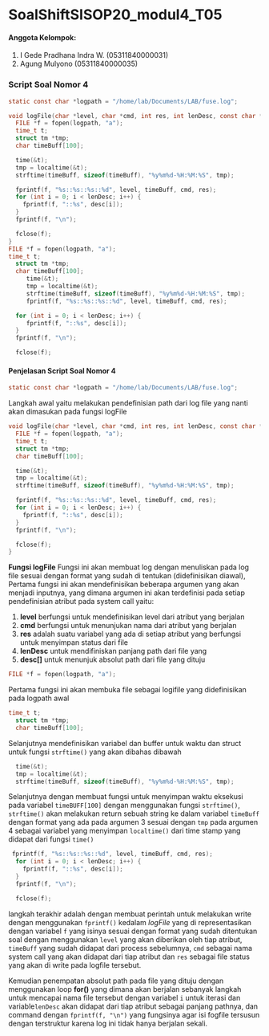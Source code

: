 # SoalShiftSISOP20_modul4_T05
#### Anggota Kelompok:
1. I Gede Pradhana Indra W. (05311840000031)
2. Agung Mulyono            (05311840000035)


### Script Soal Nomor 4
```c
static const char *logpath = "/home/lab/Documents/LAB/fuse.log";

void logFile(char *level, char *cmd, int res, int lenDesc, const char *desc[]) {
  FILE *f = fopen(logpath, "a");
  time_t t;
  struct tm *tmp;
  char timeBuff[100];

  time(&t);
  tmp = localtime(&t);
  strftime(timeBuff, sizeof(timeBuff), "%y%m%d-%H:%M:%S", tmp);

  fprintf(f, "%s::%s::%s::%d", level, timeBuff, cmd, res);
  for (int i = 0; i < lenDesc; i++) {
    fprintf(f, "::%s", desc[i]);
  }
  fprintf(f, "\n");

  fclose(f);
}
FILE *f = fopen(logpath, "a");
time_t t;
  struct tm *tmp;
  char timeBuff[100];
     time(&t);
     tmp = localtime(&t);
     strftime(timeBuff, sizeof(timeBuff), "%y%m%d-%H:%M:%S", tmp);
     fprintf(f, "%s::%s::%s::%d", level, timeBuff, cmd, res);

  for (int i = 0; i < lenDesc; i++) {
     fprintf(f, "::%s", desc[i]);
  }
  fprintf(f, "\n");

  fclose(f);
```
#### Penjelasan Script Soal Nomor 4
```c
static const char *logpath = "/home/lab/Documents/LAB/fuse.log";
```

Langkah awal yaitu melakukan pendefinisian path dari log file yang nanti akan dimasukan pada fungsi logFile

```c
void logFile(char *level, char *cmd, int res, int lenDesc, const char *desc[]) {
  FILE *f = fopen(logpath, "a");
  time_t t;
  struct tm *tmp;
  char timeBuff[100];

  time(&t);
  tmp = localtime(&t);
  strftime(timeBuff, sizeof(timeBuff), "%y%m%d-%H:%M:%S", tmp);

  fprintf(f, "%s::%s::%s::%d", level, timeBuff, cmd, res);
  for (int i = 0; i < lenDesc; i++) {
    fprintf(f, "::%s", desc[i]);
  }
  fprintf(f, "\n");

  fclose(f);
}
```
**Fungsi logFile**
Fungsi ini akan membuat log dengan menuliskan pada log file sesuai dengan format yang sudah di tentukan (didefinisikan diawal), Pertama fungsi ini akan mendefinisikan beberapa argumen yang akan menjadi inputnya, yang dimana argumen ini akan terdefinisi pada setiap pendefinisian atribut pada system call yaitu:

 1. **level**  berfungsi untuk mendefinisikan level dari atribut yang berjalan
 2. **cmd**  berfungsi untuk menunjukan nama dari atribut yang berjalan
 3. **res** adalah suatu variabel yang ada di setiap atribut yang berfungsi untuk menyimpan status dari file
 4. **lenDesc** untuk mendifiniskan panjang path dari file yang
 5. **desc[]** untuk menunjuk absolut path dari file yang dituju

```c
FILE *f = fopen(logpath, "a");
```
Pertama fungsi ini akan membuka file sebagai logifile yang didefinisikan pada logpath awal  
```c
time_t t;
  struct tm *tmp;
  char timeBuff[100];
```
Selanjutnya mendefinisikan variabel dan buffer untuk waktu dan struct untuk fungsi `strftime()` yang akan dibahas dibawah

```c
  time(&t);
  tmp = localtime(&t);
  strftime(timeBuff, sizeof(timeBuff), "%y%m%d-%H:%M:%S", tmp);
```
Selanjutnya dengan membuat fungsi untuk menyimpan waktu eksekusi pada variabel `timeBUFF[100]` dengan  menggunakan fungsi `strftime()`, `strftime()`
akan melakukan return sebuah string ke dalam variabel `timeBuff` dengan format yang ada pada argumen 3 sesuai dengan `tmp` pada argumen 4 sebagai  variabel yang menyimpan `localtime()` dari time stamp yang didapat dari fungsi `time()`
```c
 fprintf(f, "%s::%s::%s::%d", level, timeBuff, cmd, res);
  for (int i = 0; i < lenDesc; i++) {
    fprintf(f, "::%s", desc[i]);
  }
  fprintf(f, "\n");

  fclose(f);
```

langkah terakhir adalah dengan membuat perintah untuk melakukan write dengan menggunakan `fprintf()` kedalam *logFile* yang di representasikan dengan variabel `f` yang isinya sesuai dengan format yang sudah ditentukan soal dengan menggunakan `level` yang akan diberikan oleh tiap
atribut, `timeBuff` yang sudah didapat dari process sebelumnya, `cmd` sebagai nama system call yang akan didapat dari tiap atribut dan `res` sebagai file status yang akan di write pada logfile tersebut.

Kemudian penempatan absolut path pada file yang dituju dengan menggunakan loop **for()**  yang dimana akan berjalan sebanyak langkah untuk mencapai nama file tersebut dengan variabel `i` untuk iterasi  dan variable`lenDesc` akan didapat dari tiap atribut sebagai panjang pathnya, dan command dengan `fprintf(f, "\n")`  yang fungsinya agar isi fogfile tersusun dengan terstruktur karena log ini tidak hanya berjalan sekali.
